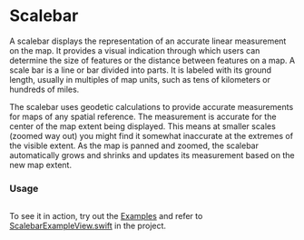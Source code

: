 # Scalebar

A scalebar displays the representation of an accurate linear measurement on the map. It provides a visual indication through which users can determine the size of features or the distance between features on a map. A scale bar is a line or bar divided into parts. It is labeled with its ground length, usually in multiples of map units, such as tens of kilometers or hundreds of miles. 

The scalebar uses geodetic calculations to provide accurate measurements for maps of any spatial reference. The measurement is accurate for the center of the map extent being displayed. This means at smaller scales (zoomed way out) you might find it somewhat inaccurate at the extremes of the visible extent. As the map is panned and zoomed, the scalebar automatically grows and shrinks and updates its measurement based on the new map extent.

### Usage

```swift
```

To see it in action, try out the [Examples](../../Examples) and refer to [ScalebarExampleView.swift](../../Examples/Examples/ScalebarExampleView.swift) in the project.
